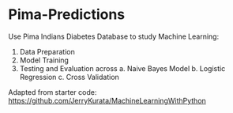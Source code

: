 # Pima-Predictions

Use Pima Indians Diabetes Database to study Machine Learning:
1. Data Preparation
2. Model Training
3. Testing and Evaluation across
   a. Naive Bayes Model
   b. Logistic Regression
   c. Cross Validation

Adapted from starter code: https://github.com/JerryKurata/MachineLearningWithPython
